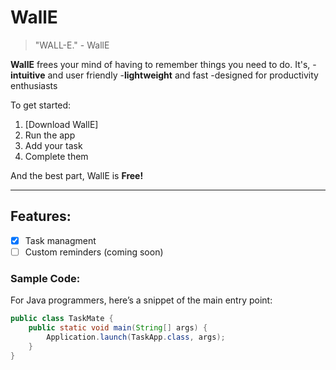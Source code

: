 # WallE

> "WALL-E." - WallE

**WallE** frees your mind of having to remember things you need to do. It's,
-**intuitive** and user friendly
-**lightweight** and fast
-designed for productivity enthusiasts

To get started:
1. [Download WallE]
2. Run the app
3. Add your task
4. Complete them

And the best part, WallE is **Free!**

---

## Features:
- [x] Task managment
- [ ] Custom reminders (coming soon)

### Sample Code:
For Java programmers, here’s a snippet of the main entry point:

```java
public class TaskMate {
    public static void main(String[] args) {
        Application.launch(TaskApp.class, args);
    }
}

